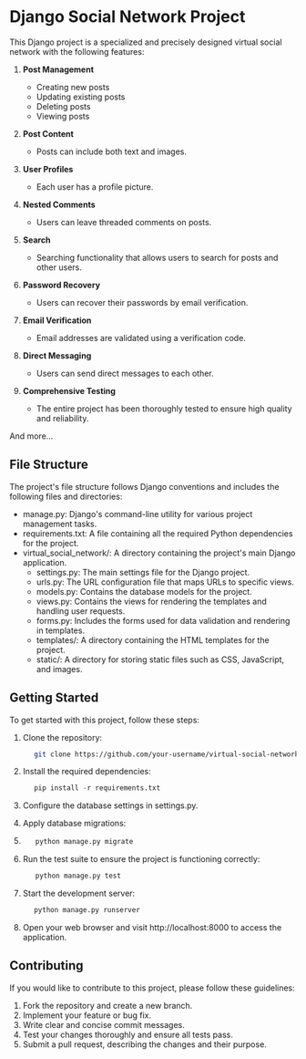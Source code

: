 # Django Social Network Project

This Django project is a specialized and precisely designed virtual social network with the following features:

1. **Post Management**
   - Creating new posts
   - Updating existing posts
   - Deleting posts
   - Viewing posts

2. **Post Content**
   - Posts can include both text and images.

3. **User Profiles**
   - Each user has a profile picture.

4. **Nested Comments**
   - Users can leave threaded comments on posts.

5. **Search**
   - Searching functionality that allows users to search for posts and other users.

6. **Password Recovery**
   - Users can recover their passwords by email verification.

7. **Email Verification**
   - Email addresses are validated using a verification code.

8. **Direct Messaging**
   - Users can send direct messages to each other.

9. **Comprehensive Testing**
   - The entire project has been thoroughly tested to ensure high quality and reliability.

And more...

## File Structure

The project's file structure follows Django conventions and includes the following files and directories:

- manage.py: Django's command-line utility for various project management tasks.
- requirements.txt: A file containing all the required Python dependencies for the project.
- virtual_social_network/: A directory containing the project's main Django application.
  - settings.py: The main settings file for the Django project.
  - urls.py: The URL configuration file that maps URLs to specific views.
  - models.py: Contains the database models for the project.
  - views.py: Contains the views for rendering the templates and handling user requests.
  - forms.py: Includes the forms used for data validation and rendering in templates.
  - templates/: A directory containing the HTML templates for the project.
  - static/: A directory for storing static files such as CSS, JavaScript, and images.

## Getting Started

To get started with this project, follow these steps:

1. Clone the repository:
```bash
      git clone https://github.com/your-username/virtual-social-network.git
   ```

2. Install the required dependencies:
```python
      pip install -r requirements.txt
   ```

3. Configure the database settings in settings.py.

4. Apply database migrations:
5. ```python
      python manage.py migrate
   ```

6. Run the test suite to ensure the project is functioning correctly:
   ```python
      python manage.py test
   ```
   
   

7. Start the development server:
```python
      python manage.py runserver
```
   

8. Open your web browser and visit http://localhost:8000 to access the application.

## Contributing

If you would like to contribute to this project, please follow these guidelines:

1. Fork the repository and create a new branch.
2. Implement your feature or bug fix.
3. Write clear and concise commit messages.
4. Test your changes thoroughly and ensure all tests pass.
5. Submit a pull request, describing the changes and their purpose.
